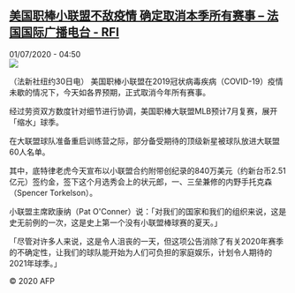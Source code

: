 <!--1593579277000-->
[美国职棒小联盟不敌疫情 确定取消本季所有赛事 – 法国国际广播电台 - RFI](http://www.rfi.fr//cn/contenu/20200701-%E7%BE%8E%E5%9B%BD%E8%81%8C%E6%A3%92%E5%B0%8F%E8%81%94%E7%9B%9F%E4%B8%8D%E6%95%8C%E7%96%AB%E6%83%85-%E7%A1%AE%E5%AE%9A%E5%8F%96%E6%B6%88%E6%9C%AC%E5%AD%A3%E6%89%80%E6%9C%89%E8%B5%9B%E4%BA%8B)
------

<div>01/07/2020 - 04:50</div><img src="https://s.rfi.fr/media/display/cef345ac-bb49-11ea-a45a-005056bf87d6/w:310/p:16x9/spo0001b.200701105001.jpg"><div class="t-content__body u-clearfix"><div class="m-interstitial"></div><p>（法新社纽约30日电）    美国职棒小联盟在2019冠状病毒疾病（COVID-19）疫情未歇的情况下，今天如各界预期，正式取消今年所有赛事。</p><p>经过劳资双方数度针对细节进行协调，美国职棒大联盟MLB预计7月复赛，展开「缩水」球季。</p><p>在大联盟球队准备重启训练营之际，部分备受期待的顶级新星被球队放进大联盟60人名单。</p><p>其中，底特律老虎今天宣布以小联盟合约附带创纪录的840万美元（约新台币2.51亿元）签约金，签下这个月选秀会上的状元郎，一、三垒兼修的内野手托克森（Spencer Torkelson）。</p><p>小联盟主席欧康纳（Pat O'Conner）说：「对我们的国家和我们的组织来说，这是史无前例的一次，这是史上第一个没有小联盟棒球赛的夏天。」</p><p>「尽管对许多人来说，这是令人沮丧的一天，但这项公告消除了有关2020年赛季的不确定性，让我们的球队能开始为人们可负担的家庭娱乐，计划令人期待的2021年球季。」</p><p class="t-copyright">© 2020 AFP</p>        </div>
